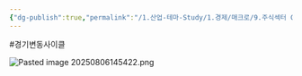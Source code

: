 ```yaml
---
{"dg-publish":true,"permalink":"/1.산업-테마-Study/1.경제/매크로/9.주식섹터 Cycle/글로벌 이코노믹 사이클/","created":"2025-08-06T14:53:10.760+09:00","updated":"2025-08-06T14:55:22.265+09:00"}
---
```


#경기변동사이클 

![Pasted image 20250806145422.png](/img/user/attachments/Pasted%20image%2020250806145422.png)